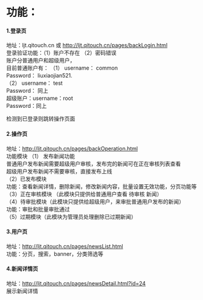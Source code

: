 功能：
====
#### 1.登录页   
地址：ljt.qitouch.cn   或   http://ljt.qitouch.cn/pages/backLogin.html<br/>
登录验证功能：（1）账户不存在 （2）密码错误<br/>
账户分普通用户和超级用户，<br/>
目前普通账户有： （1） username： common<br/>
				       Password： liuxiaojian521.<br/>
				  （2） username： test<br/>
				       Password： 同上<br/>
超级账户：username：root  <br/>
Password：同上<br/>

检测到已登录则跳转操作页面
#### 2.操作页  
地址：http://ljt.qitouch.cn/pages/backOperation.html<br/>
功能模块 （1） 发布新闻功能 <br/>
			普通用户发布新闻需要超级用户审核，发布完的新闻可在正在审核列表查看<br/>
			超级用户发布新闻不需要审核，直接发布上线<br/>
	     （2）已发布模块<br/>
功能：查看新闻详情，删除新闻，修改新闻内容，批量设置无效功能，分页功能等<br/>
		 （3）正在审核模块  （此模块只提供给普通用户查看  待审核  新闻）<br/>
		 （4）待审批模块（此模块只提供给超级用户，来审批普通用户发布的新闻）<br/>
				功能：审批和批量审批通过  <br/>
		 （5）过期模块（此模块为管理员处理删除已过期新闻）<br/>
#### 3.用户页 
地址：http://ljt.qitouch.cn/pages/newsList.html<br/>
功能：分页，搜索，banner，分类筛选等<br/>
#### 4.新闻详情页 
地址：http://ljt.qitouch.cn/pages/newsDetail.html?id=24<br/>
展示新闻详情
